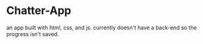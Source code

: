 # Chatter-App

an app built with html, css, and js. currently doesn't have a back-end so the progress isn't saved.
